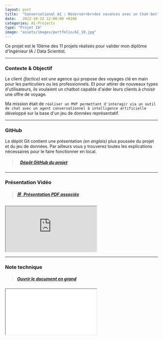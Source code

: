 ```yaml
---
layout: post
title:  "Conversational AI : Réserver<br>des vacances avec un Chat-bot"
date:   2022-10-22 12:00:00 +0100
categories: AI-Projects
type: "Projet IA"
image: "assets/images/portfolio/AI_10.jpg"
---
```


Ce projet est le 10ème des 11 projets réalisés pour valider mon diplôme d'Ingénieur IA / Data Scientist.

---
### Contexte & Objectif

Le client *(factice)* est une agence qui propose des voyages clé en main pour les particuliers ou les professionnels. Et pour attirer de nouveaux types d'utilisateurs, ils voulaient un chatbot capable d'aider leurs clients à choisir une offre de voyage.

Ma mission était de `réaliser un MVP permettant d'interagir via un outil de chat avec un agent conversationnel à intelligence artificielle` développé sur la base d'un jeu de données représentatif.

---
### GitHub

Le dépôt Git contient une présentation *(en anglais)* plus poussée du projet et du jeu de données. Par ailleurs vous y trouverez toutes les explications nécessaires pour le faire fonctionner en local.

> ##### <ico class="ti-github"></ico>&nbsp;&nbsp; <a href='https://github.com/Valkea/OC_AI_10' target='_blank'>Dépôt GitHub du projet</a>

---
### Présentation Vidéo

> ##### <a href='{{site.baseurl}}/assets/pdf/AI_P10.pdf' target='_blank'><ico><b>🗎 </b></ico>&nbsp;&nbsp;Présentation PDF associée</a>

<iframe class='youtube_video' src="https://www.youtube-nocookie.com/embed/oEXBwxd8hNY" title="YouTube video player" allow="accelerometer; autoplay; clipboard-write; encrypted-media; gyroscope; picture-in-picture" allowfullscreen></iframe>
 

---
### Note technique

> ##### <a href='{{site.baseurl}}/assets/pdf/AI_P10_Note_suivi.pdf' target='_blank'>Ouvrir le document en grand</a>

<iframe class='presentation_pdf' src="{{site.baseurl}}/assets/pdf/AI_P10_Note_suivi.pdf"></iframe>
